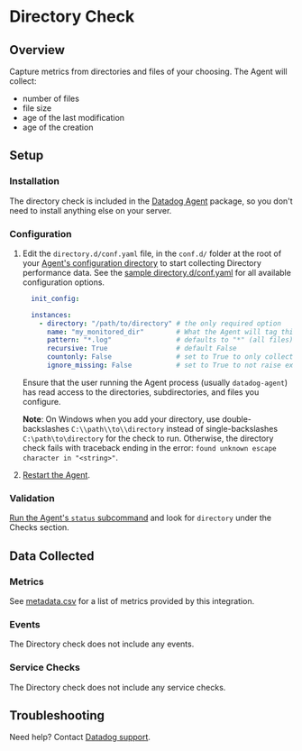 # Directory Check
## Overview

Capture metrics from directories and files of your choosing. The Agent will collect:

  * number of files
  * file size
  * age of the last modification
  * age of the creation

## Setup
### Installation

The directory check is included in the [Datadog Agent][1] package, so you don't need to install anything else on your server.

### Configuration

1. Edit the `directory.d/conf.yaml` file, in the `conf.d/` folder at the root of your [Agent's configuration directory][7] to start collecting Directory performance data.
  See the [sample directory.d/conf.yaml][2] for all available configuration options.

    ```yaml
      init_config:

      instances:
        - directory: "/path/to/directory" # the only required option
          name: "my_monitored_dir"        # What the Agent will tag this directory's metrics with. Defaults to "directory"
          pattern: "*.log"                # defaults to "*" (all files)
          recursive: True                 # default False
          countonly: False                # set to True to only collect the number of files matching 'pattern'. Useful for very large directories.
          ignore_missing: False           # set to True to not raise exceptions on missing or inaccessible directories
    ```

    Ensure that the user running the Agent process (usually `datadog-agent`) has read access to the directories, subdirectories, and files you configure.

    **Note**: On Windows when you add your directory, use double-backslashes `C:\\path\\to\\directory` instead of single-backslashes `C:\path\to\directory` for the check to run. Otherwise, the directory check fails with traceback ending in the error: `found unknown escape character in "<string>"`.

2. [Restart the Agent][3].

### Validation

[Run the Agent's `status` subcommand][4] and look for `directory` under the Checks section.

## Data Collected
### Metrics

See [metadata.csv][5] for a list of metrics provided by this integration.

### Events
The Directory check does not include any events.

### Service Checks
The Directory check does not include any service checks.

## Troubleshooting
Need help? Contact [Datadog support][6].

[1]: https://app.datadoghq.com/account/settings#agent
[2]: https://github.com/DataDog/integrations-core/blob/master/directory/datadog_checks/directory/data/conf.yaml.example
[3]: https://docs.datadoghq.com/agent/faq/agent-commands/#start-stop-restart-the-agent
[4]: https://docs.datadoghq.com/agent/faq/agent-commands/#agent-status-and-information
[5]: https://github.com/DataDog/integrations-core/blob/master/directory/metadata.csv
[6]: https://docs.datadoghq.com/help/
[7]: https://docs.datadoghq.com/agent/faq/agent-configuration-files/#agent-configuration-directory
